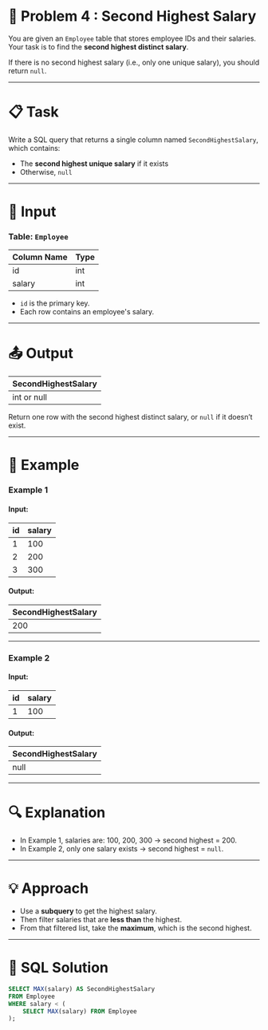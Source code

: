 # 🧠 Problem 4 : Second Highest Salary

You are given an `Employee` table that stores employee IDs and their salaries. Your task is to find the **second highest distinct salary**.

If there is no second highest salary (i.e., only one unique salary), you should return `null`.

---

# 📋 Task

Write a SQL query that returns a single column named `SecondHighestSalary`, which contains:
- The **second highest unique salary** if it exists
- Otherwise, `null`

---

# 📘 Input

### Table: `Employee`

| Column Name | Type |
|-------------|------|
| id          | int  |
| salary      | int  |

- `id` is the primary key.
- Each row contains an employee's salary.

---

# 📤 Output

| SecondHighestSalary |
|---------------------|
| int or null         |

Return one row with the second highest distinct salary, or `null` if it doesn’t exist.

---

# 🧪 Example

### Example 1

#### Input:

| id | salary |
|----|--------|
| 1  | 100    |
| 2  | 200    |
| 3  | 300    |

#### Output:

| SecondHighestSalary |
|---------------------|
| 200                 |

---

### Example 2

#### Input:

| id | salary |
|----|--------|
| 1  | 100    |

#### Output:

| SecondHighestSalary |
|---------------------|
| null                |

---

# 🔍 Explanation

- In Example 1, salaries are: 100, 200, 300 → second highest = 200.
- In Example 2, only one salary exists → second highest = `null`.

---

# 💡 Approach

- Use a **subquery** to get the highest salary.
- Then filter salaries that are **less than** the highest.
- From that filtered list, take the **maximum**, which is the second highest.

---

# 🧾 SQL Solution

```sql
SELECT MAX(salary) AS SecondHighestSalary
FROM Employee
WHERE salary < (
    SELECT MAX(salary) FROM Employee
);
